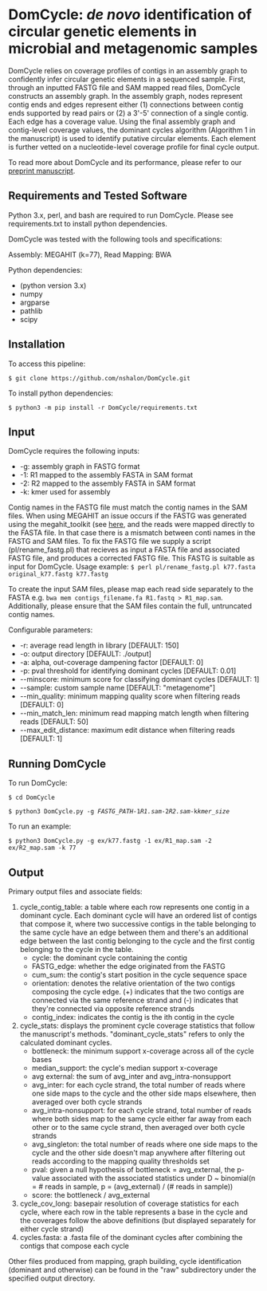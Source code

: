 # DomCycle: *de novo* identification of circular genetic elements in microbial and metagenomic samples

DomCycle relies on coverage profiles of contigs in an assembly graph to confidently infer circular genetic elements in a sequenced sample. First, through an inputted FASTG file and SAM mapped read files, DomCycle constructs an assembly graph. In the assembly graph, nodes represent contig ends and edges represent either (1) connections between contig ends supported by read pairs or (2) a 3'-5' connection of a single contig. Each edge has a coverage value. Using the final assembly graph and contig-level coverage values, the dominant cycles algorithm (Algorithm 1 in the manuscript) is used to identify putative circular elements. Each element is further vetted on a nucleotide-level coverage profile for final cycle output.

To read more about DomCycle and its performance, please refer to our [preprint manuscript](https://www.biorxiv.org/content/10.1101/2021.05.25.445656v1). 

## Requirements and Tested Software

Python 3.x, perl, and bash are required to run DomCycle. Please see requirements.txt to install python dependencies.

DomCycle was tested with the following tools and specifications:

Assembly: MEGAHIT (k=77), Read Mapping: BWA

Python dependencies:
- (python version 3.x)
- numpy
- argparse
- pathlib
- scipy

## Installation

To access this pipeline:

`$ git clone https://github.com/nshalon/DomCycle.git`

To install python dependencies:

`$ python3 -m pip install -r DomCycle/requirements.txt`

## Input

DomCycle requires the following inputs:

- -g: assembly graph in FASTG format
- -1: R1 mapped to the assembly FASTA in SAM format
- -2: R2 mapped to the assembly FASTA in SAM format
- -k: kmer used for assembly

Contig names in the FASTG file must match the contig names in the SAM files. When using MEGAHIT an issue occurs if the FASTG was generated using the megahit_toolkit (see [here](https://github.com/voutcn/megahit/wiki/Visualizing-MEGAHIT's-contig-graph), and the reads were mapped directly to the FASTA file. In that case there is a mismatch between conti names in the FASTG and SAM files. To fix the FASTG file we supply a script (pl/rename_fastg.pl) that recieves as input a FASTA file and associated FASTG file, and produces a corrected FASTG file. This FASTG is suitable as input for DomCycle. Usage example:
`$ perl pl/rename_fastg.pl k77.fasta original_k77.fastg k77.fastg`

To create the input SAM files, please map each read side separately to the FASTA e.g. `bwa mem contigs_filename.fa R1.fastq > R1_map.sam`. Additionally, please ensure that the SAM files contain the full, untruncated contig names.

Configurable parameters:

- -r: average read length in library [DEFAULT: 150]
- -o: output directory [DEFAULT: ./output]
- -a: alpha, out-coverage dampening factor [DEFAULT: 0]
- -p: pval threshold for identifying dominant cycles [DEFAULT: 0.01]
- --minscore: minimum score for classifying dominant cycles [DEFAULT: 1]
- --sample: custom sample name [DEFAULT: "metagenome"]
- --min_quality: minimum mapping quality score when filtering reads [DEFAULT: 0]
- --min_match_len: minimum read mapping match length when filtering reads [DEFAULT: 50]
- --max_edit_distance: maximum edit distance when filtering reads [DEFAULT: 1]

## Running DomCycle

To run DomCycle:

`$ cd DomCycle`

`$ python3 DomCycle.py -g `*`FASTG_PATH`*` -1 `*`R1.sam`*` -2 `*`R2.sam`*` -k `*`kmer_size`*

To run an example:

`$ python3 DomCycle.py -g ex/k77.fastg -1 ex/R1_map.sam -2 ex/R2_map.sam -k 77`

## Output

Primary output files and associate fields:
1. cycle_contig_table: a table where each row represents one contig in a dominant cycle. Each dominant cycle will have an ordered list of contigs that compose it, where two successive contigs in the table belonging to the same cycle have an edge between them and there's an additional edge between the last contig belonging to the cycle and the first contig belonging to the cycle in the table.
    - cycle: the dominant cycle containing the contig
    - FASTG_edge: whether the edge originated from the FASTG
    - cum_sum: the contig's start position in the cycle sequence space
    - orientation: denotes the relative orientation of the two contigs composing the cycle edge. (+) indicates that the two contigs are connected via the same reference strand and (-) indicates that they're connected via opposite reference strands
    - contig_index: indicates the contig is the ith contig in the cycle
2. cycle_stats: displays the prominent cycle coverage statistics that follow the manuscript's methods. "dominant_cycle_stats" refers to only the calculated dominant cycles.
    - bottleneck: the minimum support x-coverage across all of the cycle bases
    - median_support: the cycle's median support x-coverage
    - avg external: the sum of avg_inter and avg_intra-nonsupport 
    - avg_inter: for each cycle strand, the total number of reads where one side maps to the cycle and the other side maps elsewhere, then averaged over both cycle strands
    - avg_intra-nonsupport: for each cycle strand, total number of reads where both sides map to the same cycle either far away from each other or to the same cycle strand, then averaged over both cycle strands
    - avg_singleton: the total number of reads where one side maps to the cycle and the other side doesn't map anywhere after filtering out reads according to the mapping quality thresholds set
    - pval: given a null hypothesis of bottleneck = avg_external, the p-value associated with the associated statistics under D ~ binomial(n = # reads in sample, p = (avg_external) / (# reads in sample))
    - score: the bottleneck / avg_external
3. cycle_cov_long: basepair resolution of coverage statistics for each cycle, where each row in the table represents a base in the cycle and the coverages follow the above definitions (but displayed separately for either cycle strand)
4. cycles.fasta: a .fasta file of the dominant cycles after combining the contigs that compose each cycle

Other files produced from mapping, graph building, cycle identification (dominant and otherwise) can be found in the "raw" subdirectory under the specified output directory.
